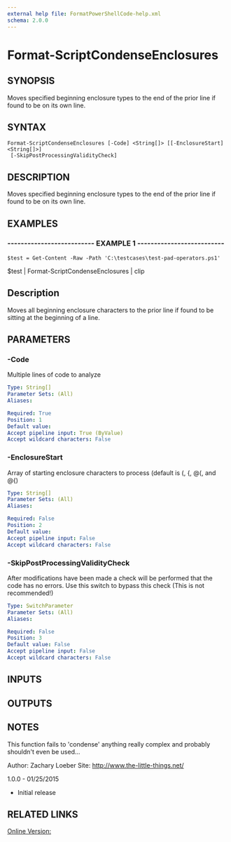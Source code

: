```yaml
---
external help file: FormatPowerShellCode-help.xml
schema: 2.0.0
---
```


# Format-ScriptCondenseEnclosures
## SYNOPSIS
Moves specified beginning enclosure types to the end of the prior line if found to be on its own line.

## SYNTAX

```
Format-ScriptCondenseEnclosures [-Code] <String[]> [[-EnclosureStart] <String[]>]
 [-SkipPostProcessingValidityCheck]
```

## DESCRIPTION
Moves specified beginning enclosure types to the end of the prior line if found to be on its own line.

## EXAMPLES

### -------------------------- EXAMPLE 1 --------------------------
```
$test = Get-Content -Raw -Path 'C:\testcases\test-pad-operators.ps1'
```

$test | Format-ScriptCondenseEnclosures | clip

Description
-----------
Moves all beginning enclosure characters to the prior line if found to be sitting at the beginning of a line.

## PARAMETERS

### -Code
Multiple lines of code to analyze

```yaml
Type: String[]
Parameter Sets: (All)
Aliases: 

Required: True
Position: 1
Default value: 
Accept pipeline input: True (ByValue)
Accept wildcard characters: False
```

### -EnclosureStart
Array of starting enclosure characters to process \(default is \(, {, @\(, and @{\)

```yaml
Type: String[]
Parameter Sets: (All)
Aliases: 

Required: False
Position: 2
Default value: 
Accept pipeline input: False
Accept wildcard characters: False
```

### -SkipPostProcessingValidityCheck
After modifications have been made a check will be performed that the code has no errors.
Use this switch to bypass this check 
\(This is not recommended!\)

```yaml
Type: SwitchParameter
Parameter Sets: (All)
Aliases: 

Required: False
Position: 3
Default value: False
Accept pipeline input: False
Accept wildcard characters: False
```

## INPUTS

## OUTPUTS

## NOTES
This function fails to 'condense' anything really complex and probably shouldn't even be used...

Author: Zachary Loeber
Site: http://www.the-little-things.net/

1.0.0 - 01/25/2015
- Initial release

## RELATED LINKS

[Online Version:]()


